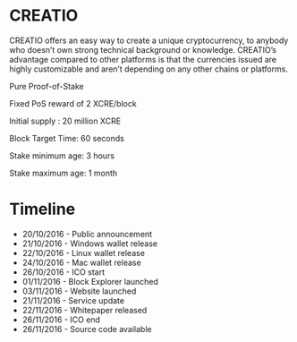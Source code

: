 
CREATIO
===========================
CREATIO offers an easy way to create a unique cryptocurrency, to anybody who doesn’t own strong technical background or knowledge.
CREATIO’s advantage compared to other platforms is that the currencies issued are highly customizable and aren’t depending on any other chains or platforms.


Pure Proof-of-Stake

Fixed PoS reward of 2 XCRE/block

Initial supply : 20 million XCRE

Block Target Time: 60 seconds

Stake minimum age: 3 hours

Stake maximum age: 1 month

Timeline
===========================

* 20/10/2016 - Public announcement
* 21/10/2016 - Windows wallet release
* 22/10/2016 - Linux wallet release
* 24/10/2016 - Mac wallet release
* 26/10/2016 - ICO start
* 01/11/2016 - Block Explorer launched
* 03/11/2016 - Website launched
* 21/11/2016 - Service update
* 22/11/2016 - Whitepaper released
* 26/11/2016 - ICO end
* 26/11/2016 - Source code available
